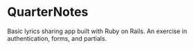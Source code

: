 # QuarterNotes #
Basic lyrics sharing app built with Ruby on Rails. An exercise in authentication, forms, and partials.

